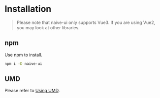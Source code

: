 <!--anchor:on-->

# Installation

> Please note that naive-ui only supports Vue3. If you are using Vue2, you may look at other libraries.

## npm

Use npm to install.

```bash
npm i -D naive-ui
```

## UMD

Please refer to [Using UMD](umd).
